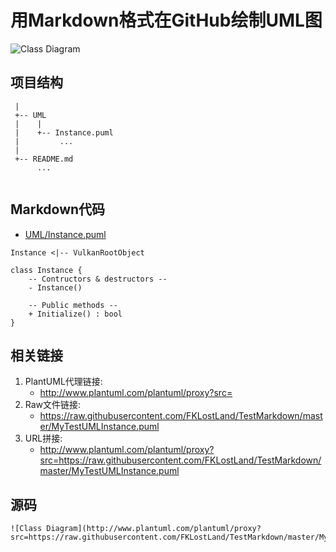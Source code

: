 用Markdown格式在GitHub绘制UML图
====

[comment]: # ( 来源参考: https://stackoverflow.com/a/32771815/1474291 )

![Class Diagram](http://www.plantuml.com/plantuml/proxy?src=https://raw.githubusercontent.com/FKLostLand/TestMarkdown/master/MyTestUMLInstance.puml)

项目结构
----

```
 |
 +-- UML
 |    |
 |    +-- Instance.puml
 |         ...    
 |
 +-- README.md
      ...
        
```

Markdown代码
----

* [UML/Instance.puml][1]

[1]: https://raw.githubusercontent.com/FKLostLand/TestMarkdown/master/MyTestUMLInstance.puml

```
Instance <|-- VulkanRootObject

class Instance {
    -- Contructors & destructors --
    - Instance()
    
    -- Public methods --
    + Initialize() : bool
}
```

相关链接
----

1. PlantUML代理链接:
    * http://www.plantuml.com/plantuml/proxy?src=
2. Raw文件链接:
    * https://raw.githubusercontent.com/FKLostLand/TestMarkdown/master/MyTestUMLInstance.puml
3. URL拼接:
    * http://www.plantuml.com/plantuml/proxy?src=https://raw.githubusercontent.com/FKLostLand/TestMarkdown/master/MyTestUMLInstance.puml

源码
----

```
![Class Diagram](http://www.plantuml.com/plantuml/proxy?src=https://raw.githubusercontent.com/FKLostLand/TestMarkdown/master/MyTestUMLInstance.puml)
```
